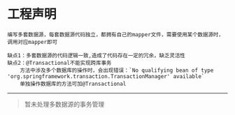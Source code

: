 # 工程声明
    编写多套数据源，每套数据源代码独立，都拥有自己的mapper文件，需要使用某个数据源时，调用对应mapper即可
   
    缺点1：多套数据源的代码逻辑一致,造成了代码存在一定的冗余，缺乏灵活性
    缺点2：@Transactional不能实现跨库事务
        方法中涉及多个数据库的操作时，会出现错误：`No qualifying bean of type 'org.springframework.transaction.TransactionManager' available`
        单独操作数据库的方法可加@Transactional
---
> 暂未处理多数据源的事务管理
